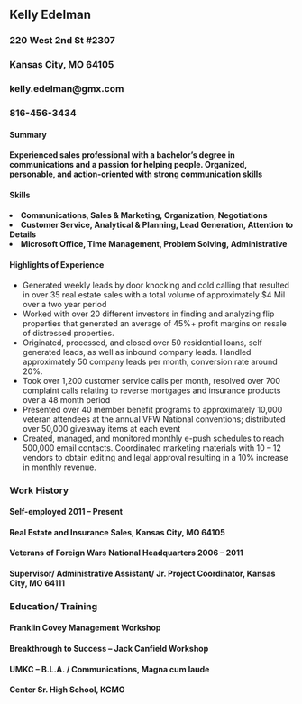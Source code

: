 <!DOCTYPE html>
<html lang="en">
<head>
<meta content="text/html;charset=utf-8" http-equiv="Content-Type">
<meta content="utf-8" http-equiv="encoding">

<body>
<div>
<div><title>My Prime Academy Application Submission</title>
<h2><b>Kelly Edelman</b></h2>
<h3>220 West 2nd St #2307</h3>
<h3>Kansas City, MO 64105</h3>
<h3>kelly.edelman@gmx.com</h3>
 <h3>816-456-3434</h3> 
</div>
 </div>
 </div>
<div>
<h4><b>Summary</b></h4>
<p>
  
  <h4>Experienced sales professional with a bachelor’s degree in communications and a passion for helping people. Organized, personable, and action-oriented with strong communication skills</h4>
  </p>
</div>
<div><h4><b> Skills </b></h4>
  <h4>
   <li>Communications,		Sales & Marketing,		Organization,		Negotiations</li>
   <li>Customer Service,		Analytical & Planning,		Lead Generation,		Attention to Details</li>
   <li>Microsoft Office,		Time Management,		Problem Solving,		Administrative</li></h4> 
</div>
<div>
<div>
 <h4><b>Highlights of Experience</b></h4>
</div>
<div class"block-content">
<ul>
<li>Generated weekly leads by door knocking and cold calling that resulted in over 35 real estate sales with a total volume of approximately $4 Mil over a two year period</li>
<li>Worked with over 20 different investors in finding and analyzing flip properties that generated an average of 45%+ profit margins on resale of distressed properties.</li>
<li>Originated, processed, and closed over 50 residential loans, self generated leads, as well as inbound company leads. Handled approximately 50 company leads per month, conversion rate around 20%. </li>
<li>Took over 1,200 customer service calls per month, resolved over 700 complaint calls relating to reverse mortgages and insurance products over a 48 month period</li>
<li>Presented over 40 member benefit programs to approximately 10,000 veteran attendees at the annual VFW National conventions; distributed over 50,000 giveaway items at each event</li>
<li>Created, managed, and monitored monthly e-push schedules to reach 500,000 email contacts. Coordinated marketing materials with 10 – 12 vendors to obtain editing and legal approval resulting in a 10% increase in monthly revenue.</li>
</ul>
</div>
</div>
<div>
 <h3><b>Work History</b></h3>
<div>
 <h4><b>Self-employed 2011 – Present</b></h4>
<h4>Real Estate and Insurance Sales, Kansas City, MO 64105</h4>
</div>
<div>
 <h4><b>Veterans of Foreign Wars National Headquarters     2006 – 2011</b></h4>
<h4>Supervisor/ Administrative Assistant/ Jr. Project Coordinator, Kansas City, MO 64111</h4>
</div> 
 <div>
  <p>
  <h3><b>Education/ Training</b></h3>
  <h4>Franklin Covey Management Workshop</h4>
 <h4>Breakthrough to Success – Jack Canfield Workshop</h4>
  <h4>UMKC – B.L.A. / Communications, Magna cum laude</h4>
  <h4>Center Sr. High School, KCMO</h4>
  </p>
 </div>
  
  
